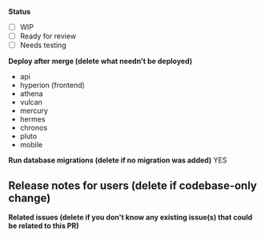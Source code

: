 <!-- FILL OUT THE BELOW FORM OR YOUR PR WILL BE AUTOMATICALLY CLOSED -->
**Status**
- [ ] WIP
- [ ] Ready for review
- [ ] Needs testing

**Deploy after merge (delete what needn't be deployed)**
- api
- hyperion (frontend)
- athena
- vulcan
- mercury
- hermes
- chronos
- pluto
- mobile

**Run database migrations (delete if no migration was added)**
YES

**Release notes for users (delete if codebase-only change)**
-

<!--

If your pull request introduces changes to the user interface on Spectrum, please share before and after screenshots of the changes (gifs or videos are encouraged for interaction changes). Please include screenshots of desktop and mobile viewports to ensure that all responsive cases are reviewed.

-->

**Related issues (delete if you don't know any existing issue(s) that could be related to this PR)**
<!--
If your PR closes an existing issue you can write "Closes #issue_number" or if it's related to another issue you can write "Related to #issue_number"
-->
